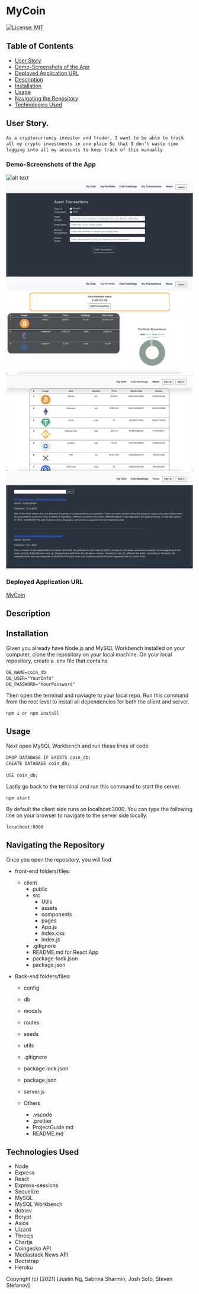 # MyCoin

[![License: MIT](https://img.shields.io/badge/License-MIT-yellow.svg)](https://opensource.org/licenses/MIT)

## Table of Contents

- [User Story](#User-Story)
- [Demo-Screenshots of the App](#Demo-Screenshots-of-the-App)
- [Deployed Application URL](#Deployed-Application-URL)
- [Description](#Description)
- [Installation](#Installation)
- [Usage](#Usage)
- [Navigating the Repository](#Navigating-the-Repository)
- [Technologies Used](#Technologies-Used)

## User Story.

```
As a cryptocurrency investor and trader, I want to be able to track all my crypto investments in one place So that I don’t waste time logging into all my accounts to keep track of this manually
```

### Demo-Screenshots of the App

![alt text](client/public/images/final-page-1.png)
![alt text](client/public/images/final-page-2.png)
![alt text](client/public/images/final-page-3.png)
![alt text](client/public/images/final-page-4.png)
![alt text](client/public/images/final-page-5.png)

### Deployed Application URL

[MyCoin](https://my-coin-app-deployed.herokuapp.com)

## Description

## Installation

Given you already have Node.js and MySQL Workbench installed on your computer, clone the repository on your local machine. On your local repository, create a .env file that contains

```
DB_NAME=coin_db
DB_USER="YourInfo"
DB_PASSWORD="YourPassword"
```

Then open the terminal and naviagte to your local repo. Run this command from the root level to install all dependencies for both the client and server.

```
npm i or npm install
```

## Usage

Next open MySQL Workbench and run these lines of code

```
DROP DATABASE IF EXISTS coin_db;
CREATE DATABASE coin_db;

USE coin_db;
```

Lastly go back to the terminal and run this command to start the server.

```
npm start
```

By default the client side runs on localhost:3000. You can type the following line on your browser to navigate to the server side locally.

```
localhost:8000
```

## Navigating the Repository

Once you open the repository, you will find

- front-end folders/files:

  - client
    - public
    - src
      - Utils
      - assets
      - components
      - pages
      - App.js
      - index.css
      - index.js
    - .gitignore
    - README.md for React App
    - package-lock.json
    - package.json

- Back-end folders/files:

  - config
  - db
  - models
  - routes
  - seeds
  - utils
  - .gitignore
  - package.lock.json
  - package.json
  - server.js

  - Others
    - .vscode
    - .prettier
    - ProjectGuide.md
    - README.md

## Technologies Used

- Node
- Express
- React
- Express-sessions
- Sequelize
- MySQL
- MySQL Workbench
- dotnev
- Bcrypt
- Axios
- Uizard
- Threejs
- Chartjs
- Coingecko API
- Mediastack News API
- Bootstrap
- Heroku

Copyright (c) [2021] [Justin Ng, Sabrina Sharmin, Josh Soto, Steven Stefanov]
